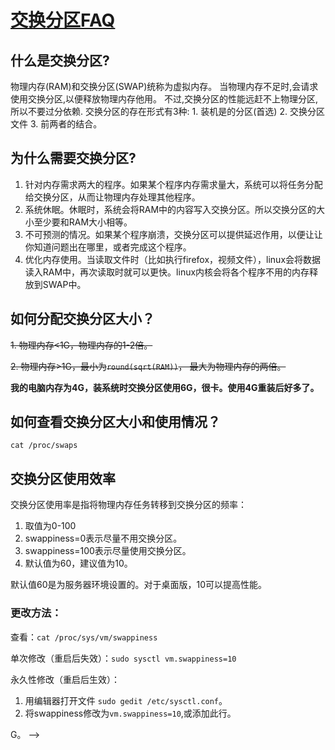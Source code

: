 # [交换分区FAQ](https://help.ubuntu.com/community/SwapFaq)

## 什么是交换分区?

物理内存(RAM)和交换分区(SWAP)统称为虚拟内存。 当物理内存不足时,会请求使用交换分区,以便释放物理内存他用。 不过,交换分区的性能远赶不上物理分区,所以不要过分依赖. 交换分区的存在形式有3种: 1. 装机是的分区(首选) 2. 交换分区文件 3. 前两者的结合。

## 为什么需要交换分区?

1.  针对内存需求两大的程序。如果某个程序内存需求量大，系统可以将任务分配给交换分区，从而让物理内存处理其他程序。
2.  系统休眠。休眠时，系统会将RAM中的内容写入交换分区。所以交换分区的大小至少要和RAM大小相等。
3.  不可预测的情况。如果某个程序崩溃，交换分区可以提供延迟作用，以便让让你知道问题出在哪里，或者完成这个程序。
4.  优化内存使用。当读取文件时（比如执行firefox，视频文件），linux会将数据读入RAM中，再次读取时就可以更快。linux内核会将各个程序不用的内存释放到SWAP中。

## 如何分配交换分区大小？

<del>1.  物理内存&lt;1G，物理内存的1-2倍。</del>

<del>2.  物理内存>1G，最小为`round(sqrt(RAM))`， 最大为物理内存的两倍。</del>

**我的电脑内存为4G，装系统时交换分区使用6G，很卡。使用4G重装后好多了。**

## 如何查看交换分区大小和使用情况？

`cat /proc/swaps`

## 交换分区使用效率

交换分区使用率是指将物理内存任务转移到交换分区的频率：

1.  取值为0-100
2.  swappiness=0表示尽量不用交换分区。
3.  swappiness=100表示尽量使用交换分区。
4.  默认值为60，建议值为10。

默认值60是为服务器环境设置的。对于桌面版，10可以提高性能。

### 更改方法：

查看：`cat /proc/sys/vm/swappiness`

单次修改（重启后失效）：`sudo sysctl vm.swappiness=10`

永久性修改（重启后生效）：

1.  用编辑器打开文件 `sudo gedit /etc/sysctl.conf`。
2.  将swappiness修改为`vm.swappiness=10`,或添加此行。

<!-- 4G以内的物理内存，SWAP 设置为内存的2倍。 4-8G的物理内存，SWAP 等于内存大小。 8-64G 的物理内存，SWAP 设置为8G。 64-256G物理内存，SWAP 设置为16G。 -->
G。 -->
